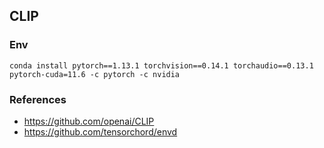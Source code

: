 ## CLIP

### Env
```
conda install pytorch==1.13.1 torchvision==0.14.1 torchaudio==0.13.1 pytorch-cuda=11.6 -c pytorch -c nvidia
```

### References
- https://github.com/openai/CLIP
- https://github.com/tensorchord/envd
